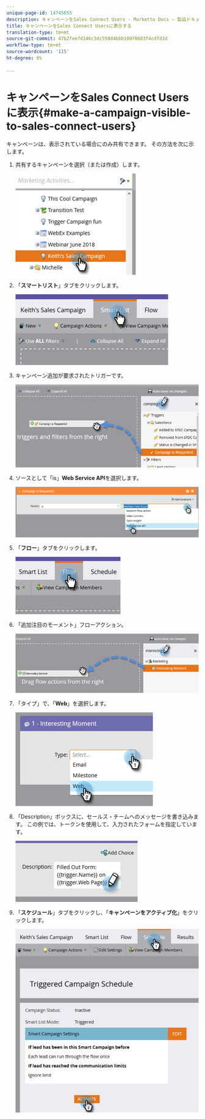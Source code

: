 ```yaml
---
unique-page-id: 14745655
description: キャンペーンをSales Connect Users - Marketto Docs — 製品ドキュメントに表示する
title: キャンペーンをSales Connect Usersに表示する
translation-type: tm+mt
source-git-commit: 47b2fee7d146c3dc558d4bbb10070683f4cdfd3d
workflow-type: tm+mt
source-wordcount: '115'
ht-degree: 0%

---
```



# キャンペーンをSales Connect Usersに表示{#make-a-campaign-visible-to-sales-connect-users}

キャンペーンは、表示されている場合にのみ共有できます。 その方法を次に示します。

1. 共有するキャンペーンを選択（または作成）します。

   ![](assets/one.png)

1. 「**スマートリスト**」タブをクリックします。

   ![](assets/two.png)

1. キャンペーン追加が要求されたトリガーです。

   ![](assets/three.png)

1. ソースとして「is」**Web Service API**&#x200B;を選択します。

   ![](assets/4.png)

1. 「**フロー**」タブをクリックします。

   ![](assets/five.png)

1. 「追加注目のモーメント」フローアクション。

   ![](assets/six.png)

1. 「タイプ」で、「**Web**」を選択します。

   ![](assets/seven.png)

1. 「Description」ボックスに、セールス・チームへのメッセージを書き込みます。 この例では、トークンを使用して、入力されたフォームを指定しています。

   ![](assets/eight.png)

1. 「**スケジュール**」タブをクリックし、「**キャンペーンをアクティブ化**」をクリックします。

   ![](assets/nine.png)


